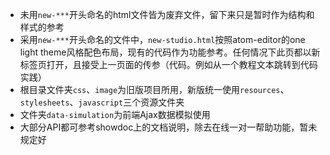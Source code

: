 * 未用`new-***`开头命名的html文件皆为废弃文件，留下来只是暂时作为结构和样式的参考
* 采用`new-***`开头命名的文件中，`new-studio.html`按照atom-editor的one light theme风格配色布局，现有的代码作为功能参考。任何情况下此页都以新标签页打开，且接受上一页面的传参（代码。例如从一个教程文本跳转到代码实践）
* 根目录文件夹`css`、`image`为旧版项目所用，新版统一使用`resources`、`stylesheets`、`javascript`三个资源文件夹
* 文件夹`data-simulation`为前端Ajax数据模拟使用
* 大部分API都可参考showdoc上的文档说明，除去在线一对一帮助功能，暂未规定好